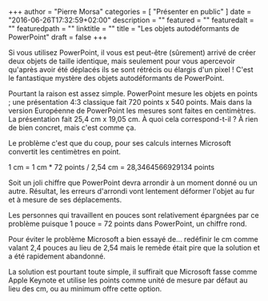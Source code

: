 +++
author = "Pierre Morsa"
categories = [ "Présenter en public" ]
date = "2016-06-26T17:32:59+02:00"
description = ""
featured = ""
featuredalt = ""
featuredpath = ""
linktitle = ""
title = "Les objets autodéformants de PowerPoint"
draft = false
+++

Si vous utilisez PowerPoint, il vous est peut-être (sûrement) arrivé de créer deux objets de taille identique, mais seulement pour vous apercevoir qu'après avoir été déplacés ils se sont rétrécis ou élargis d'un pixel ! C'est le fantastique mystère des objets autodéformants de PowerPoint.

Pourtant la raison est assez simple. PowerPoint mesure les objets en points ; une présentation 4:3 classique fait 720 points x 540 points. Mais dans la version Européenne de PowerPoint les mesures sont faites en centimètres. La présentation fait 25,4 cm x 19,05 cm. À quoi cela correspond-t-il ? À rien de bien concret, mais c'est comme ça. 

Le problème c'est que du coup, pour ses calculs internes Microsoft convertit les centimètres en point.

1 cm = 1 cm * 72 points / 2,54 cm = 28,3464566929134 points

Soit un joli chiffre que PowerPoint devra arrondir à un moment donné ou un autre. Résultat, les erreurs d'arrondi vont lentement déformer l'objet au fur et à mesure de ses déplacements.

Les personnes qui travaillent en pouces sont relativement épargnées par ce problème puisque 1 pouce = 72 points dans PowerPoint, un chiffre rond.

Pour éviter le problème Microsoft a bien essayé de... redéfinir le cm comme valant 2,4 pouces au lieu de 2,54 mais le remède était pire que la solution et a été rapidement abandonné.

La solution est pourtant toute simple, il suffirait que Microsoft fasse comme Apple Keynote et utilise les points comme unité de mesure par défaut au lieu des cm, ou au minimum offre cette option.
